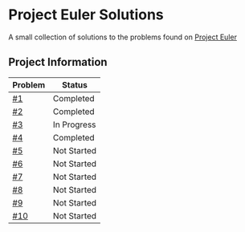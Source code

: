 # Project Euler Solutions
A small collection of solutions to the problems found on [Project Euler](https://projecteuler.net/)

## Project Information
| Problem | Status |
| ------- | ------ |
| [#1](https://projecteuler.net/problem=1) | Completed |
| [#2](https://projecteuler.net/problem=2) | Completed |
| [#3](https://projecteuler.net/problem=3) | In Progress |
| [#4](https://projecteuler.net/problem=4) | Completed |
| [#5](https://projecteuler.net/problem=5) | Not Started |
| [#6](https://projecteuler.net/problem=6) | Not Started |
| [#7](https://projecteuler.net/problem=7) | Not Started |
| [#8](https://projecteuler.net/problem=8) | Not Started |
| [#9](https://projecteuler.net/problem=9) | Not Started |
| [#10](https://projecteuler.net/problem=10) | Not Started |